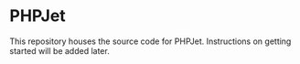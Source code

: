 # PHPJet
This repository houses the source code for PHPJet.
Instructions on getting started will be added later.
